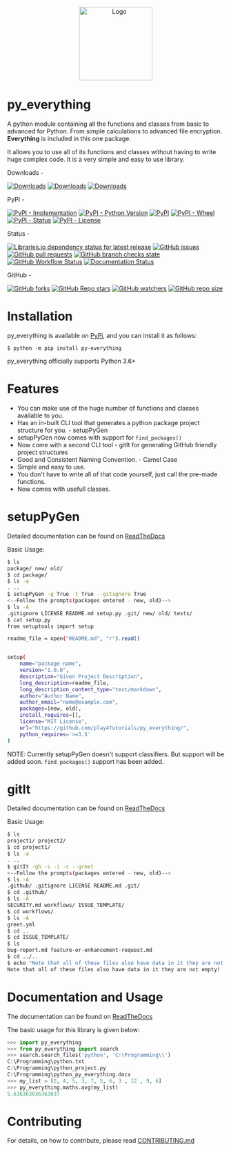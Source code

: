 <p align="center">

<img width="170px" height="170px" src="https://raw.githubusercontent.com/play4Tutorials/py_everything/master/extra/logo.png" alt="Logo">

</p>

# py_everything

A python module containing all the functions and classes from basic to advanced for Python. From simple calculations  to advanced file encryption. **Everything** is included in this one package.

It allows you to use all of its functions and classes without having to write huge complex code. It is a very simple and easy to use library. 

Downloads - 

[![Downloads](https://pepy.tech/badge/py-everything)](https://pypi.org/project/py-everything)
[![Downloads](https://pepy.tech/badge/py-everything/month)](https://pypi.org/project/py-everything)
[![Downloads](https://pepy.tech/badge/py-everything/week)](https://pypi.org/project/py-everything)

PyPI - 

[![PyPI - Implementation](https://img.shields.io/pypi/implementation/py-everything?logo=python&logoColor=yellow)](https://pypi.org/project/py-everything)
[![PyPI - Python Version](https://img.shields.io/pypi/pyversions/py-everything?logo=pypi&logoColor=green)](https://pypi.org/project/py-everything)
[![PyPI](https://img.shields.io/pypi/v/py-everything?logo=pypi&logoColor=green)](https://pypi.org/project/py-everything)
[![PyPI - Wheel](https://img.shields.io/pypi/wheel/py-everything)](https://pypi.org/project/py-everything)
[![PyPI - Status](https://img.shields.io/pypi/status/py-everything)](https://pypi.org/project/py-everything)
[![PyPI - License](https://img.shields.io/pypi/l/py-everything?color=success)](https://pypi.org/project/py-everything)

Status - 

[![Libraries.io dependency status for latest release](https://img.shields.io/librariesio/release/pypi/py-everything/1.1.1)](https://libraries.io/pypi/py-everything)
[![GitHub issues](https://img.shields.io/github/issues/play4Tutorials/py_everything)](https://github.com/play4Tutorials/py_everything/issues)
[![GitHub pull requests](https://img.shields.io/github/issues-pr/play4Tutorials/py_everything)](https://github.com/play4Tutorials/py_everything/pulls)
[![GitHub branch checks state](https://img.shields.io/github/checks-status/play4Tutorials/py_everything/master)](https://github.com/play4Tutorials/py_everything)
[![GitHub Workflow Status](https://img.shields.io/github/workflow/status/play4Tutorials/py_everything/Test%20Package)](https://github.com/play4Tutorials/py_everything)
[![Documentation Status](https://readthedocs.org/projects/py-everything/badge/?version=latest)](https://py-everything.readthedocs.io/en/latest/?badge=latest)

GitHub - 

[![GitHub forks](https://img.shields.io/github/forks/play4Tutorials/py_everything?style=social)](https://github.com/play4Tutorials/py_everything/pulls)
[![GitHub Repo stars](https://img.shields.io/github/stars/play4Tutorials/py_everything?style=social)](https://github.com/play4Tutorials/py_everything/pulls)
[![GitHub watchers](https://img.shields.io/github/watchers/play4Tutorials/py_everything?style=social)](https://github.com/play4Tutorials/py_everything/pulls)
[![GitHub repo size](https://img.shields.io/github/repo-size/play4Tutorials/py_everything?logo=github)](https://github.com/play4Tutorials/py_everything/pulls)

# Installation

py_everything is available on [PyPi](https://pypi.org/project/py-everything), and you can install it as follows:

`$ python -m pip install py-everything`

py_everything officially supports Python 3.6+

# Features

- You can make use of the huge number of functions and classes available to you.
- Has an in-built CLI tool that generates a python package project structure for you. - setupPyGen
- setupPyGen now comes with support for `find_packages()`
- Now come with a second CLI tool - gitIt for generating GitHub friendly project structures
- Good and Consistent Naming Convention. - Camel Case
- Simple and easy to use.
- You don't have to write all of that code yourself, just call the pre-made functions.
- Now comes with usefull classes.

# setupPyGen

Detailed documentation can be found on [ReadTheDocs](https://py-everything.readthedocs.io/en/latest/setupPyGen.html)

Basic Usage:

```bash
$ ls
package/ new/ old/
$ cd package/
$ ls -a
. ..
$ setupPyGen -g True -t True --gitignore True
<--Follow the prompts(packages entered - new, old)-->
$ ls -A
.gitignore LICENSE README.md setup.py .git/ new/ old/ tests/
$ cat setup.py
from setuptools import setup

readme_file = open("README.md", "r").read()


setup(
    name="package-name",
    version="1.0.0",
    description="Given Project Description",
    long_description=readme_file,
    long_description_content_type="text/markdown",
    author="Author Name",
    author_email="name@example.com",
    packages=[new, old],
    install_requires=[],
    license="MIT License",
    url="https://github.com/play4Tutorials/py_everything/",
    python_requires='>=3.5'
)
```

NOTE: Currently setupPyGen doesn't support classifiers. But support will be added soon. `find_packages()` support has been added.

# gitIt

Detailed documentation can be found on [ReadTheDocs](https://py-everything.readthedocs.io/en/latest/gitIt.html)

Basic Usage:

```bash
$ ls
project1/ project2/
$ cd project1/
$ ls -a
. ..
$ gitIt -gh -s -i -c --greet
<--Follow the prompts(packages entered - new, old)-->
$ ls -A
.github/ .gitignore LICENSE README.md .git/ 
$ cd .github/
$ ls -A
SECURITY.md workflows/ ISSUE_TEMPLATE/
$ cd workflows/
$ ls -A
greet.yml
$ cd ..
$ cd ISSUE_TEMPLATE/
$ ls
bug-report.md feature-or-enhancement-request.md
$ cd ../..
$ echo "Note that all of these files also have data in it they are not empty!"
Note that all of these files also have data in it they are not empty!
```

# Documentation and Usage

The documentation can be found on [ReadTheDocs](https://py-everything.readthedocs.io/en/latest/)


The basic usage for this library is given below:

```python
>>> import py_everything
>>> from py_everything import search
>>> search.search_files('python', 'C:\Programming\\')
C:\Programming\python.txt
C:\Programming\python_project.py
C:\Programming\python_py_everything.docx
>>> my_list = [2, 4, 5, 3, 7, 5, 6, 3 , 12 , 9, 6]
>>> py_everything.maths.avg(my_list)
5.636363636363637
```
# Contributing

For details, on how to contribute, please read [CONTRIBUTING.md](https://github.com/play4Tutorials/py_everything/tree/master/CONTRIBUTING.md)
